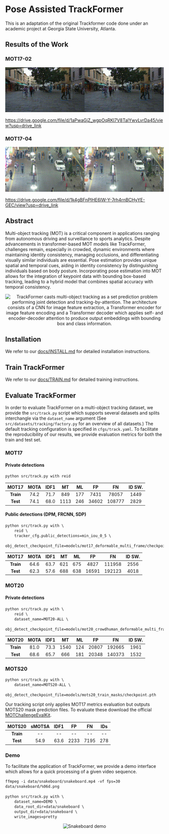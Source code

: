 # Pose Assisted TrackFormer
This is an adaptation of the original Trackformer code done under an academic project at Georgia State University, Atlanta.

## Results of the Work

### MOT17-02
![MOT17-02 Comparison](MOT17_02_Comparsion.gif)

https://drive.google.com/file/d/1aPwaGjZ_wgpOqRKl7V8TalYwvLvrDa45/view?usp=drive_link

### MOT17-04
![MOT17-04 Comparison](MOT17_04_Comparsion.gif)

https://drive.google.com/file/d/1k4gBFnPlHE6IW-Y-7rh4rnBCHyYE-GEC/view?usp=drive_link

## Abstract

Multi-object tracking (MOT) is a critical component in applications ranging from autonomous driving and surveillance to sports analytics. Despite advancements in transformer-based MOT models like TrackFormer, challenges remain, especially in crowded, dynamic environments where maintaining identity consistency, managing occlusions, and differentiating visually similar individuals are essential. Pose estimation provides unique spatial and temporal cues, aiding in identity consistency by distinguishing individuals based on body posture. Incorporating pose estimation into MOT allows for the integration of keypoint data with bounding box-based tracking, leading to a hybrid model that combines spatial accuracy with temporal consistency.

<div align="center">
    <img src="docs/method.png" alt="TrackFormer casts multi-object tracking as a set prediction problem performing joint detection and tracking-by-attention. The architecture consists of a CNN for image feature extraction, a Transformer encoder for image feature encoding and a Transformer decoder which applies self- and encoder-decoder attention to produce output embeddings with bounding box and class information."/>
</div>





## Installation

We refer to our [docs/INSTALL.md](docs/INSTALL.md) for detailed installation instructions.

## Train TrackFormer

We refer to our [docs/TRAIN.md](docs/TRAIN.md) for detailed training instructions.

## Evaluate TrackFormer

In order to evaluate TrackFormer on a multi-object tracking dataset, we provide the `src/track.py` script which supports several datasets and splits interchangle via the `dataset_name` argument (See `src/datasets/tracking/factory.py` for an overview of all datasets.) The default tracking configuration is specified in `cfgs/track.yaml`. To facilitate the reproducibility of our results, we provide evaluation metrics for both the train and test set.

### MOT17

#### Private detections

```
python src/track.py with reid
```

<center>

| MOT17     | MOTA         | IDF1           |       MT     |     ML     |     FP       |     FN              |  ID SW.      |
|  :---:    | :---:        |     :---:      |    :---:     | :---:      |    :---:     |   :---:             |  :---:       |
| **Train** |     74.2     |     71.7       |     849      | 177        |      7431    |      78057          |  1449        |
| **Test**  |     74.1     |     68.0       |    1113      | 246        |     34602    |     108777          |  2829        |

</center>

#### Public detections (DPM, FRCNN, SDP)

```
python src/track.py with \
    reid \
    tracker_cfg.public_detections=min_iou_0_5 \
    obj_detect_checkpoint_file=models/mot17_deformable_multi_frame/checkpoint_epoch_50.pth
```

<center>

| MOT17     | MOTA         | IDF1           |       MT     |     ML     |     FP       |     FN              |  ID SW.      |
|  :---:    | :---:        |     :---:      |    :---:     | :---:      |    :---:     |   :---:             |  :---:       |
| **Train** |     64.6     |     63.7       |    621       | 675        |     4827     |     111958          |  2556        |
| **Test**  |     62.3     |     57.6       |    688       | 638        |     16591    |     192123          |  4018        |

</center>

### MOT20

#### Private detections

```
python src/track.py with \
    reid \
    dataset_name=MOT20-ALL \
    obj_detect_checkpoint_file=models/mot20_crowdhuman_deformable_multi_frame/checkpoint_epoch_50.pth
```

<center>

| MOT20     | MOTA         | IDF1           |       MT     |     ML     |     FP       |     FN              |  ID SW.      |
|  :---:    | :---:        |     :---:      |    :---:     | :---:      |    :---:     |   :---:             |  :---:       |
| **Train** |     81.0     |     73.3       |    1540      | 124        |     20807    |     192665          |  1961        |
| **Test**  |     68.6     |     65.7       |     666      | 181        |     20348    |     140373          |  1532        |

</center>

### MOTS20

```
python src/track.py with \
    dataset_name=MOTS20-ALL \
    obj_detect_checkpoint_file=models/mots20_train_masks/checkpoint.pth
```

Our tracking script only applies MOT17 metrics evaluation but outputs MOTS20 mask prediction files. To evaluate these download the official [MOTChallengeEvalKit](https://github.com/dendorferpatrick/MOTChallengeEvalKit).

<center>

| MOTS20    | sMOTSA         | IDF1           |       FP     |     FN     |     IDs      |
|  :---:    | :---:          |     :---:      |    :---:     | :---:      |    :---:     |
| **Train** |     --         |     --         |    --        |   --       |     --       |
| **Test**  |     54.9       |     63.6       |    2233      | 7195       |     278      |

</center>

### Demo

To facilitate the application of TrackFormer, we provide a demo interface which allows for a quick processing of a given video sequence.

```
ffmpeg -i data/snakeboard/snakeboard.mp4 -vf fps=30 data/snakeboard/%06d.png

python src/track.py with \
    dataset_name=DEMO \
    data_root_dir=data/snakeboard \
    output_dir=data/snakeboard \
    write_images=pretty
```

<div align="center">
    <img src="docs/snakeboard.gif" alt="Snakeboard demo" width="600"/>
</div>
